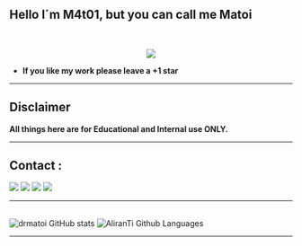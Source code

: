 ## Hello I´m M4t01, but you can call me Matoi

<br>
<p align="center"> 
   <img width:95%" src="https://pbs.twimg.com/media/GWFF1dCXcAA3rpi?format=jpg&name=900x900"\> 
 </p> 


 
 </p>    
  
 
  
 * **If you like my work please leave a +1 star**  
  
 

 ---  
 ## Disclaimer 
 <b>
 All things here are for Educational and Internal use ONLY.</b> 
  
 --- 
  
 ## Contact : 

<a href=https://twitter.com/drmatoi><img src="https://img.shields.io/badge/Twitter-@drmatoi-red?style=for-the-badge" /></a> <a href=https://t.me/drmatoi><img src="https://img.shields.io/badge/Telegram-drmatoi-blue?style=for-the-badge" /></a> 
 <img src="https://img.shields.io/badge/Age-17-brightgreen?style=for-the-badge" >  <a href=mailto:m4t01@proton.me><img src="https://img.shields.io/badge/gmail-m4t01@proton.me-purple?style=for-the-badge" /></a> 
 
 </p>    
  
  
 ---     
  


<br> ![drmatoi GitHub stats](https://github-readme-stats.vercel.app/api?username=drmatoi&show_icons=true&theme=midnight-purple) ![AliranTi Github Languages](https://github-readme-stats.vercel.app/api/top-langs?locale=en&layout=compact&theme=midnight-purple&hide_border=true&username=drmatoi&hide=jupyter%20notebook)  
 

  
 --- 
 
